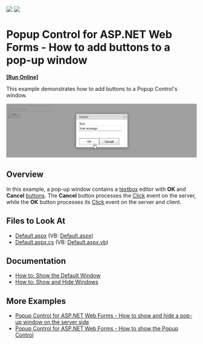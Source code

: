 <!-- default badges list -->
[![](https://img.shields.io/badge/Open_in_DevExpress_Support_Center-FF7200?style=flat-square&logo=DevExpress&logoColor=white)](https://supportcenter.devexpress.com/ticket/details/E493)
[![](https://img.shields.io/badge/📖_How_to_use_DevExpress_Examples-e9f6fc?style=flat-square)](https://docs.devexpress.com/GeneralInformation/403183)
<!-- default badges end -->
# Popup Control for ASP.NET Web Forms - How to add buttons to a pop-up window
<!-- run online -->
**[[Run Online]](https://codecentral.devexpress.com/e493/)**
<!-- run online end -->

This example demonstrates how to add buttons to a Popup Control's window.

![Add buttons to a popup window](add-buttons-to-a-popup-window.png)

## Overview

In this example, a pop-up window contains a [textbox](https://docs.devexpress.com/AspNet/11586/components/data-editors/textbox) editor with **OK** and **Cancel** [buttons](https://docs.devexpress.com/AspNet/11620/components/data-editors/button). The **Cancel** button processes the [Click](https://docs.devexpress.com/AspNet/DevExpress.Web.ASPxButton.Click?p=netframework) event on the server, while the **OK** button processes its [Click](https://docs.devexpress.com/AspNet/DevExpress.Web.ASPxButton.Click?p=netframework) event on the server and client.

<!-- default file list -->
## Files to Look At

* [Default.aspx](./CS/WebSite/Default.aspx) (VB: [Default.aspx](./VB/WebSite/Default.aspx))
* [Default.aspx.cs](./CS/WebSite/Default.aspx.cs) (VB: [Default.aspx.vb](./VB/WebSite/Default.aspx.vb))
<!-- default file list end -->

## Documentation

- [How to: Show the Default Window](https://docs.devexpress.com/AspNet/115457/components/docking-and-popups/popup-control/popup-windows/default-window)
- [How to: Show and Hide Windows](https://docs.devexpress.com/AspNet/115458/components/docking-and-popups/popup-control/popup-windows/manipulating-windows)

## More Examples

- [Popup Control for ASP.NET Web Forms - How to show and hide a pop-up window on the server side](https://supportcenter.devexpress.com/internal/ticket/details/E499)
- [Popup Control for ASP.NET Web Forms - How to show the Popup Control](https://supportcenter.devexpress.com/internal/ticket/details/E55)
